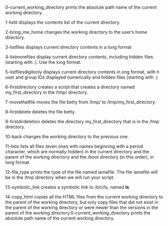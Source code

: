 0-current_working_directory prints the absolute path name of the current working directory.

1-listit displays the contents list of the current directory.

2-bring_me_home changes the working directory to the user’s home directory.

3-listfiles displays current directory contents in a long format

4-listmorefiles display current directory contents, including hidden files (starting with .). Use the long format.

5-listfilesdigitonly displays current directory contents in ong format, with h user and group IDs displayed numerically and hidden files (starting with .)

6-firstdirectory creates a script that creates a directory named my_first_directory in the /tmp/ directory.

7-movethatfile moves the file betty from /tmp/ to /tmp/my_first_directory.

8-firstdelete deletes the file betty.

9-firstdirdeletion deletes the directory my_first_directory that is in the /tmp directory.


10-back changes the working directory to the previous one.

11-lists lists all files (even ones with names beginning with a period character, which are normally hidden) in the current directory and the parent of the working directory and the /boot directory (in this order), in long format.

12-file_type prints the type of the file named iamafile. The file iamafile will be in the /tmp directory when we will run your script.

13-symbolic_link creates a symbolic link to /bin/ls, named __ls__. 

14-copy_html copies all the HTML files from the current working directory to the parent of the working directory, but only copy files that did not exist in the parent of the working directory or were newer than the versions in the parent of the working directory.0-current_working_directory prints the absolute path name of the current working directory.